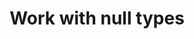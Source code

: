 ---
title: Work with null types
list_title: "Null"
description: >
  ...
menu:
  flux_0_x:
    name: "Null"
    parent: Basic types
weight: 204
flux/v0.x/tags: ["basic types", "data types"]
---